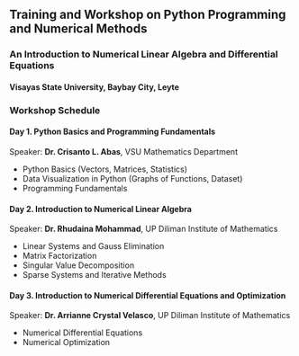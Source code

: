 ## Training and Workshop on Python Programming and Numerical Methods
### An Introduction to Numerical Linear Algebra and Differential Equations
#### Visayas State University, Baybay City, Leyte


### Workshop Schedule

#### Day 1. Python Basics and Programming Fundamentals
Speaker: **Dr. Crisanto L. Abas**, VSU Mathematics Department
- Python Basics (Vectors, Matrices, Statistics)
- Data Visualization in Python (Graphs of Functions, Dataset)
- Programming Fundamentals


#### Day 2. Introduction to Numerical Linear Algebra
Speaker: **Dr. Rhudaina Mohammad**, UP Diliman Institute of Mathematics
- Linear Systems and Gauss Elimination
- Matrix Factorization
- Singular Value Decomposition
- Sparse Systems and Iterative Methods

#### Day 3. Introduction to Numerical Differential Equations and Optimization
Speaker: **Dr. Arrianne Crystal Velasco**, UP Diliman Institute of Mathematics
- Numerical Differential Equations
- Numerical Optimization

